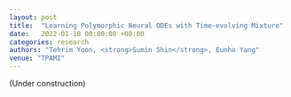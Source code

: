```yaml
---
layout: post
title:  "Learning Polymorphic Neural ODEs with Time-evolving Mixture"
date:   2022-01-18 00:00:00 +00:00
categories: research
authors: "Tehrim Yoon, <strong>Sumin Shin</strong>, Eunho Yang"
venue: "TPAMI"
---
```

(Under construction)